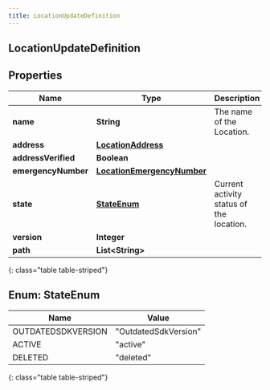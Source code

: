 ```yaml
---
title: LocationUpdateDefinition
---
```

## LocationUpdateDefinition


## Properties

| Name | Type | Description | Notes |
| ------------ | ------------- | ------------- | ------------- |
| **name** | **String** | The name of the Location. |  [optional] |
| **address** | [**LocationAddress**](LocationAddress.html) |  |  [optional] |
| **addressVerified** | **Boolean** |  |  [optional] |
| **emergencyNumber** | [**LocationEmergencyNumber**](LocationEmergencyNumber.html) |  |  [optional] |
| **state** | [**StateEnum**](#StateEnum) | Current activity status of the location. |  [optional] |
| **version** | **Integer** |  |  [optional] |
| **path** | **List&lt;String&gt;** |  |  [optional] |
{: class="table table-striped"}


<a name="StateEnum"></a>

## Enum: StateEnum

| Name | Value |
| ---- | ----- |
| OUTDATEDSDKVERSION | &quot;OutdatedSdkVersion&quot; |
| ACTIVE | &quot;active&quot; |
| DELETED | &quot;deleted&quot; |
{: class="table table-striped"}



